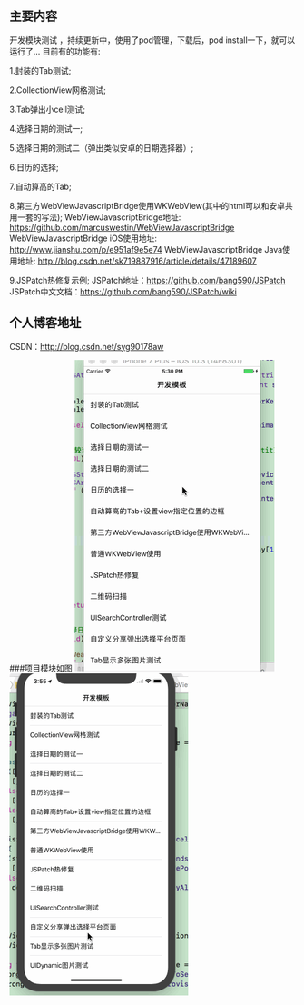 ## 主要内容
开发模块测试 ，持续更新中，使用了pod管理，下载后，pod install一下，就可以运行了...
目前有的功能有:

1.封装的Tab测试;

2.CollectionView网格测试;

3.Tab弹出小cell测试;

4.选择日期的测试一;

5.选择日期的测试二（弹出类似安卓的日期选择器）;

6.日历的选择;

7.自动算高的Tab;

8,第三方WebViewJavascriptBridge使用WKWebView(其中的html可以和安卓共用一套的写法);
   WebViewJavascriptBridge地址: https://github.com/marcuswestin/WebViewJavascriptBridge
   WebViewJavascriptBridge iOS使用地址: http://www.jianshu.com/p/e951af9e5e74
   WebViewJavascriptBridge Java使用地址: http://blog.csdn.net/sk719887916/article/details/47189607

9.JSPatch热修复示例;
JSPatch地址：https://github.com/bang590/JSPatch
JSPatch中文文档：https://github.com/bang590/JSPatch/wiki

## 个人博客地址
CSDN：http://blog.csdn.net/syg90178aw

###项目模块如图
![image](https://github.com/XGPASS/XGDevelopDemo/blob/master/images/develop.gif)
![image](https://github.com/XGPASS/XGDevelopDemo/blob/master/images/develop2.gif)
